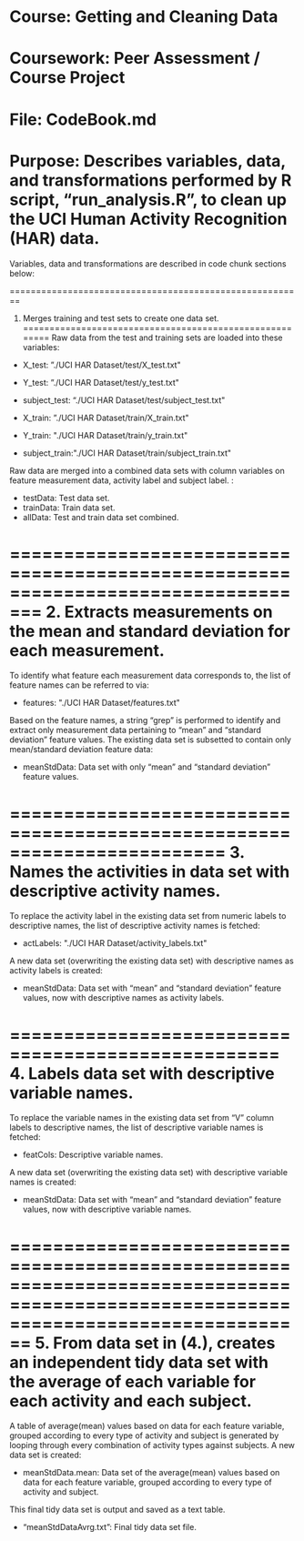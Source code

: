 # Course:	Getting and Cleaning Data
# Coursework:	Peer Assessment / Course Project
# File:		CodeBook.md
# Purpose:	Describes variables, data, and transformations performed by R script, “run_analysis.R”, to clean up the UCI Human Activity Recognition (HAR) data.

Variables, data and transformations are described in code chunk sections below:

========================================================
1. Merges training and test sets to create one data set.
========================================================
Raw data from the test and training sets are loaded into these variables:

- X_test:	”./UCI HAR Dataset/test/X_test.txt"
- Y_test:	”./UCI HAR Dataset/test/y_test.txt"
- subject_test:	“./UCI HAR Dataset/test/subject_test.txt"

- X_train:	”./UCI HAR Dataset/train/X_train.txt"
- Y_train:	"./UCI HAR Dataset/train/y_train.txt"
- subject_train:"./UCI HAR Dataset/train/subject_train.txt"

Raw data are merged into a combined data sets with column variables on feature measurement data, activity label and subject label.
:
- testData:	Test data set.
- trainData:	Train data set.
- allData:	Test and train data set combined. 

=================================================================================
2. Extracts measurements on the mean and standard deviation for each measurement.
=================================================================================
To identify what feature each measurement data corresponds to, the list of feature names can be referred to via:

- features:	"./UCI HAR Dataset/features.txt"

Based on the feature names, a string “grep” is performed to identify and extract only measurement data pertaining to “mean” and “standard deviation” feature values. The existing data set is subsetted to contain only mean/standard deviation feature data:

- meanStdData:	Data set with only “mean” and “standard deviation” feature values. 

========================================================================
3. Names the activities in data set with descriptive activity names.
========================================================================
To replace the activity label in the existing data set from numeric labels to descriptive names, the list of descriptive activity names is fetched:

- actLabels:	"./UCI HAR Dataset/activity_labels.txt"

A new data set (overwriting the existing data set) with descriptive names as activity labels is created:

- meanStdData:	Data set with “mean” and “standard deviation” feature values, now with descriptive names as activity labels.

===================================================
4. Labels data set with descriptive variable names. 
===================================================
To replace the variable names in the existing data set from “V” column labels to descriptive names, the list of descriptive variable names is fetched:

- featCols:	Descriptive variable names.

A new data set (overwriting the existing data set) with descriptive variable names is created:

- meanStdData:	Data set with “mean” and “standard deviation” feature values, now with descriptive variable names.

====================================================================================================================================
5. From data set in (4.), creates an independent tidy data set with the average of each variable for each activity and each subject.
====================================================================================================================================
A table of average(mean) values based on data for each feature variable, grouped according to every type of activity and subject is generated by looping through every combination of activity types against subjects. A new data set is created:

- meanStdData.mean:	Data set of the average(mean) values based on data for each feature variable, grouped according to every type of activity and subject.

This final tidy data set is output and saved as a text table.

- “meanStdDataAvrg.txt”:	Final tidy data set file. 

